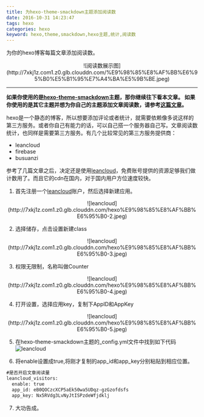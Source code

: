 ```yaml
---
title: 为hexo-theme-smackdown主题添加阅读数
date: 2016-10-31 14:23:47
tags: hexo
categories: hexo
keyword: hexo,theme,smackdown,hexo主题,统计,阅读数
---
```

为你的hexo博客每篇文章添加阅读数。
<!--more-->

<div align="center">
  ![阅读数展示图](http://7xkj1z.com1.z0.glb.clouddn.com/%E9%98%85%E8%AF%BB%E6%95%B0%E5%B1%95%E7%A4%BA%E5%9B%BE.jpeg)
</div>

---
**如果你使用的是[hexo-theme-smackdown](https://github.com/winnerweb/hexo-theme-smackdown)主题，那你继续往下看本文章。
如果你使用的是其它主题并想为你自己的主题添加文章阅读数，请参考[这篇文章](http://www.aluenkinglee.com/2016/06/30/hexo-add-post-hits/)。**


hexo是一个静态的博客，所以想要添加评论或者统计，就需要依赖像多说这样的第三方服务。或者你自己有能力的话，可以自己搭一个服务器自己写。文章阅读数统计，也同样是需要第三方服务。有几个比较常见的第三方服务提供商：
- leancloud
- firebase
- busuanzi

参考了几篇文章之后，决定还是使用[leancloud](https://leancloud.cn)，免费账号提供的资源足够我们做计数用了。而且它的cdn在国内，对于国内用户方位速度较快。

1. 首先注册一个[leancloud](https://leancloud.cn)账户，然后选择新建应用。
<div align="center">
  ![leancloud](http://7xkj1z.com1.z0.glb.clouddn.com/hexo%E9%98%85%E8%AF%BB%E6%95%B0-2.jpeg)
</div>

2. 选择储存，点击设置新建class
<div align="center">
  ![leancloud](http://7xkj1z.com1.z0.glb.clouddn.com/hexo%E9%98%85%E8%AF%BB%E6%95%B0-3.jpeg)
</div>

3. 权限无限制，名称叫做Counter
<div align="center">
  ![leancloud](http://7xkj1z.com1.z0.glb.clouddn.com/hexo%E9%98%85%E8%AF%BB%E6%95%B0-4.jpeg)
</div>

4. 打开设置，选择应用key，复制下AppID和AppKey
<div align="center">
  ![leancloud](http://7xkj1z.com1.z0.glb.clouddn.com/hexo%E9%98%85%E8%AF%BB%E6%95%B0-5.jpeg)
</div>

5. 在hexo-theme-smackdown主题的_config.yml文件中找到如下代码
![leancloud](http://7xkj1z.com1.z0.glb.clouddn.com/hexo%E9%98%85%E8%AF%BB%E6%95%B0-7.jpeg)

6. 将enable设置成true,将刚才复制的app_id和app_key分别粘贴到相应位置。
  ```md
  #是否开启文章阅读量
  leancloud_visitors:
    enable: true
    app_id: eB0QOCzcXCP5aEk50wa5UDqz-gzGzofdsfs
    app_key: Nx5RVdg3LvNyJtISPzdeWfjdklj
  ```

7. 大功告成。
